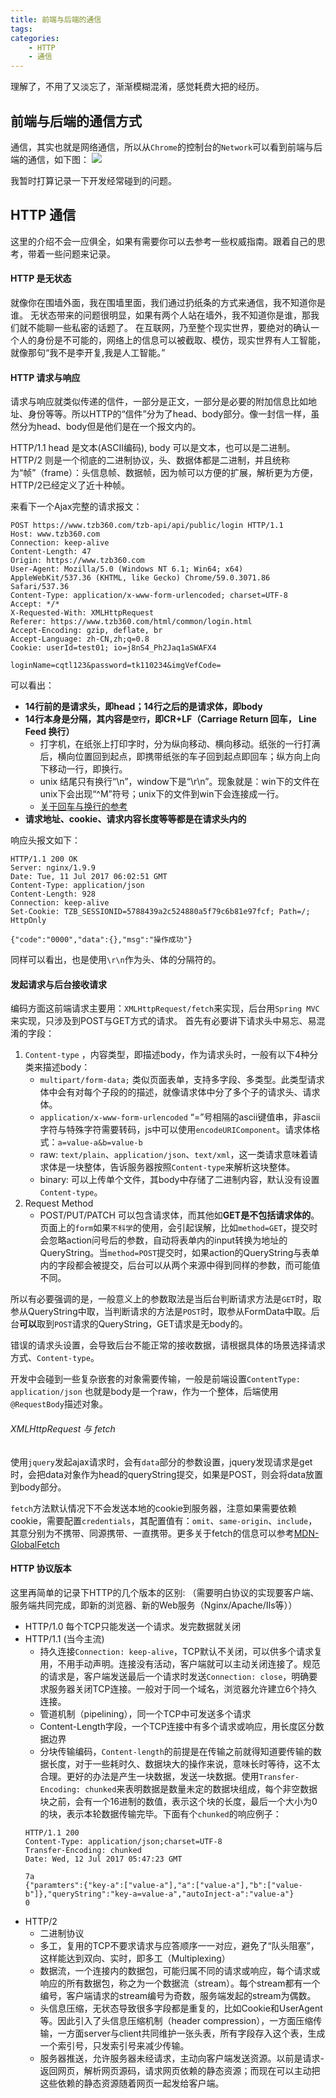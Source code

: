```yaml
---
title: 前端与后端的通信
tags:
categories:
    - HTTP
    - 通信
---
```

理解了，不用了又淡忘了，渐渐模糊混淆，感觉耗费大把的经历。

## 前端与后端的通信方式
通信，其实也就是网络通信，所以从`Chrome`的控制台的`Network`可以看到前端与后端的通信，如下图：
![](http://wx3.sinaimg.cn/mw690/929194b4gy1fhfr4aok4rj20au00udfn.jpg)

我暂时打算记录一下开发经常碰到的问题。

## HTTP 通信
这里的介绍不会一应俱全，如果有需要你可以去参考一些权威指南。跟着自己的思考，带着一些问题来记录。

#### HTTP 是无状态
就像你在围墙外面，我在围墙里面，我们通过扔纸条的方式来通信，我不知道你是谁。
无状态带来的问题很明显，如果有两个人站在墙外，我不知道你是谁，那我们就不能聊一些私密的话题了。
在互联网，乃至整个现实世界，要绝对的确认一个人的身份是不可能的，网络上的信息可以被截取、模仿，现实世界有人工智能，就像那句“我不是李开复,我是人工智能。”

#### HTTP 请求与响应
请求与响应就类似传递的信件，一部分是正文，一部分是必要的附加信息比如地址、身份等等。所以HTTP的“信件”分为了head、body部分。像一封信一样，虽然分为head、body但是他们是在一个报文内的。

HTTP/1.1 head 是文本(ASCII编码), body 可以是文本，也可以是二进制。
HTTP/2 则是一个彻底的二进制协议，头、数据体都是二进制，并且统称为“帧”（frame）：头信息帧、数据帧，因为帧可以方便的扩展，解析更为方便，HTTP/2已经定义了近十种帧。

来看下一个Ajax完整的请求报文：
```
POST https://www.tzb360.com/tzb-api/api/public/login HTTP/1.1
Host: www.tzb360.com
Connection: keep-alive
Content-Length: 47
Origin: https://www.tzb360.com
User-Agent: Mozilla/5.0 (Windows NT 6.1; Win64; x64) AppleWebKit/537.36 (KHTML, like Gecko) Chrome/59.0.3071.86 Safari/537.36
Content-Type: application/x-www-form-urlencoded; charset=UTF-8
Accept: */*
X-Requested-With: XMLHttpRequest
Referer: https://www.tzb360.com/html/common/login.html
Accept-Encoding: gzip, deflate, br
Accept-Language: zh-CN,zh;q=0.8
Cookie: userId=test01; io=j8nS4_Ph2Jaq1aSWAFX4

loginName=cqtl123&password=tk110234&imgVefCode=
```
可以看出：
* **14行前的是请求头，即head；14行之后的是请求体，即body**
* **14行本身是分隔，其内容是`空行`，即CR+LF（Carriage Return 回车， Line Feed 换行）**
    * 打字机，在纸张上打印字时，分为纵向移动、横向移动。纸张的一行打满后，横向位置回到起点，即携带纸张的车子回到起点即回车；纵方向上向下移动一行，即换行。
    * unix 结尾只有换行“\n”，window下是“\r\n”。现象就是：win下的文件在unix下会出现“^M”符号；unix下的文件到win下会连接成一行。
    * [关于回车与换行的参考](http://www.ruanyifeng.com/blog/2006/04/post_213.html?bsh_bid=705296311)
* **请求地址、cookie、请求内容长度等等都是在请求头内的**

响应头报文如下：
```
HTTP/1.1 200 OK
Server: nginx/1.9.9
Date: Tue, 11 Jul 2017 06:02:51 GMT
Content-Type: application/json
Content-Length: 928
Connection: keep-alive
Set-Cookie: TZB_SESSIONID=5788439a2c524880a5f79c6b81e97fcf; Path=/; HttpOnly

{"code":"0000","data":{},"msg":"操作成功"}
```
同样可以看出，也是使用`\r\n`作为头、体的分隔符的。

#### 发起请求与后台接收请求
编码方面这前端请求主要用：`XMLHttpRequest/fetch`来实现，后台用`Spring MVC`来实现，只涉及到POST与GET方式的请求。
首先有必要讲下请求头中易忘、易混淆的字段：
1. `Content-type` ，内容类型，即描述body，作为请求头时，一般有以下4种分类来描述body：
    * `multipart/form-data;` 类似页面表单，支持多字段、多类型。此类型请求体中会有对每个子段的的描述，就像请求体中分了多个子的请求头、请求体。
    * `application/x-www-form-urlencoded` “=”号相隔的ascii键值串，非ascii字符与特殊字符需要转码，js中可以使用`encodeURIComponent`。请求体格式：`a=value-a&b=value-b`
    * raw: `text/plain`、`application/json`、`text/xml`，这一类请求意味着请求体是一块整体，告诉服务器按照`Content-type`来解析这块整体。
    * binary: 可以上传单个文件，其body中存储了二进制内容，默认没有设置`Content-type`。
2. Request Method 
    * POST/PUT/PATCH 可以包含请求体，而其他如**GET是不包括请求体的**。页面上的`form`如果`不科学`的使用，会引起误解，比如`method=GET`，提交时会忽略action问号后的参数，自动将表单内的input转换为地址的QueryString。当`method=POST`提交时，如果action的QueryString与表单内的字段都会被提交，后台可以从两个来源中得到同样的参数，而可能值不同。

所以有必要强调的是，一般意义上的参数取法是当后台判断请求方法是`GET`时，取参从QueryString中取，当判断请求的方法是`POST`时，取参从FormData中取。后台**可以**取到`POST`请求的QueryString，GET请求是无body的。

错误的请求头设置，会导致后台不能正常的接收数据，请根据具体的场景选择请求方式、`Content-type`。

开发中会碰到一些复杂嵌套的对象需要传输，一般是前端设置`ContentType: application/json` 也就是body是一个raw，作为一个整体，后端使用`@RequestBody`描述对象。

###### XMLHttpRequest 与 fetch
使用`jquery`发起ajax请求时，会有`data`部分的参数设置，jquery发现请求是get时，会把data对象作为head的queryString提交，如果是POST，则会将data放置到body部分。

`fetch`方法默认情况下不会发送本地的cookie到服务器，注意如果需要依赖cookie，需要配置`credentials`，其配置值有：`omit`、`same-origin`、`include`，其意分别为不携带、同源携带、一直携带。更多关于fetch的信息可以参考[MDN-GlobalFetch](https://developer.mozilla.org/zh-CN/docs/Web/API/GlobalFetch/fetch)

#### HTTP 协议版本
这里再简单的记录下HTTP的几个版本的区别: （需要明白协议的实现要客户端、服务端共同完成，即新的浏览器、新的Web服务（Nginx/Apache/IIs等））
* HTTP/1.0 每个TCP只能发送一个请求。发完数据就关闭
* HTTP/1.1 (当今主流) 
    * 持久连接`Connection: keep-alive`，TCP默认不关闭，可以供多个请求复用，不用手动声明。连接没有活动，客户端就可以主动关闭连接了。规范的请求是，客户端发送最后一个请求时发送`Connection: close`，明确要求服务器关闭TCP连接。一般对于同一个域名，浏览器允许建立6个持久连接。
    * 管道机制（pipelining），同一个TCP中可发送多个请求
    * Content-Length字段，一个TCP连接中有多个请求或响应，用长度区分数据边界
    * 分块传输编码，`Content-length`的前提是在传输之前就得知道要传输的数据长度，对于一些耗时久、数据块大的操作来说，意味长时等待，这不太合理。更好的办法是产生一块数据，发送一块数据。使用`Transfer-Encoding: chunked`来表明数据是数量未定的数据块组成，每个非空数据块之前，会有一个16进制的数值，表示这个块的长度，最后一个大小为0的块，表示本轮数据传输完毕。下面有个`chunked`的响应例子：
    ```
    HTTP/1.1 200
    Content-Type: application/json;charset=UTF-8
    Transfer-Encoding: chunked
    Date: Wed, 12 Jul 2017 05:47:23 GMT

    7a
    {"paramters":{"key-a":["value-a"],"a":["value-a"],"b":["value-b"]},"queryString":"key-a=value-a","autoInject-a":"value-a"}
    0
    ```
* HTTP/2 
    * 二进制协议
    * 多工，复用的TCP不要求请求与应答顺序一一对应，避免了“队头阻塞”，这样能达到双向、实时，即多工（Multiplexing）
    * 数据流，一个连接内的数据包，可能归属不同的请求或响应，每个请求或响应的所有数据包，称之为一个数据流（stream）。每个stream都有一个编号，客户端请求的stream编号为奇数，服务端发起的stream为偶数。
    * 头信息压缩，无状态导致很多字段都是重复的，比如Cookie和UserAgent等。因此引入了头信息压缩机制（header compression），一方面压缩传输，一方面server与client共同维护一张头表，所有字段存入这个表，生成一个索引号，只发索引号来减少传输。
    * 服务器推送，允许服务器未经请求，主动向客户端发送资源。以前是请求-返回网页，解析网页源码，请求网页依赖的静态资源；而现在可以主动把这些依赖的静态资源随着网页一起发给客户端。
